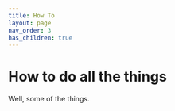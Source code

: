 ```yaml
---
title: How To
layout: page
nav_order: 3
has_children: true
---
```


# How to do all the things

Well, some of the things.

